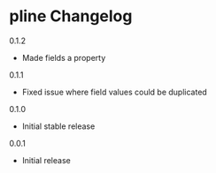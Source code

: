 # pline Changelog

0.1.2
* Made fields a property

0.1.1
* Fixed issue where field values could be duplicated

0.1.0
* Initial stable release

0.0.1
* Initial release
